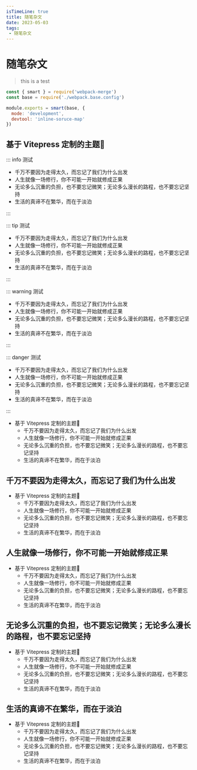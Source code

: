 ```yaml
---
isTimeLine: true
title: 随笔杂文
date: 2023-05-03
tags:
 - 随笔杂文
---
```


# 随笔杂文

> this is a test


```js
const { smart } = require('webpack-merge')
const base = require('./webpack.base.config')

module.exports = smart(base, {
  mode: 'development',
  devtool: 'inline-soruce-map'
})
```

## 基于 Vitepress 定制的主题🎨

::: info 测试

- 千万不要因为走得太久，而忘记了我们为什么出发
- 人生就像一场修行，你不可能一开始就修成正果
- 无论多么沉重的负担，也不要忘记微笑；无论多么漫长的路程，也不要忘记坚持
- 生活的真谛不在繁华，而在于淡泊

:::

::: tip 测试

- 千万不要因为走得太久，而忘记了我们为什么出发
- 人生就像一场修行，你不可能一开始就修成正果
- 无论多么沉重的负担，也不要忘记微笑；无论多么漫长的路程，也不要忘记坚持
- 生活的真谛不在繁华，而在于淡泊

:::


::: warning 测试

- 千万不要因为走得太久，而忘记了我们为什么出发
- 人生就像一场修行，你不可能一开始就修成正果
- 无论多么沉重的负担，也不要忘记微笑；无论多么漫长的路程，也不要忘记坚持
- 生活的真谛不在繁华，而在于淡泊

:::

::: danger 测试

- 千万不要因为走得太久，而忘记了我们为什么出发
- 人生就像一场修行，你不可能一开始就修成正果
- 无论多么沉重的负担，也不要忘记微笑；无论多么漫长的路程，也不要忘记坚持
- 生活的真谛不在繁华，而在于淡泊

:::




- 基于 Vitepress 定制的主题🎨
  - 千万不要因为走得太久，而忘记了我们为什么出发
  - 人生就像一场修行，你不可能一开始就修成正果
  - 无论多么沉重的负担，也不要忘记微笑；无论多么漫长的路程，也不要忘记坚持
  - 生活的真谛不在繁华，而在于淡泊



## 千万不要因为走得太久，而忘记了我们为什么出发
- 基于 Vitepress 定制的主题🎨
  - 千万不要因为走得太久，而忘记了我们为什么出发
  - 人生就像一场修行，你不可能一开始就修成正果
  - 无论多么沉重的负担，也不要忘记微笑；无论多么漫长的路程，也不要忘记坚持
  - 生活的真谛不在繁华，而在于淡泊


## 人生就像一场修行，你不可能一开始就修成正果

- 基于 Vitepress 定制的主题🎨
  - 千万不要因为走得太久，而忘记了我们为什么出发
  - 人生就像一场修行，你不可能一开始就修成正果
  - 无论多么沉重的负担，也不要忘记微笑；无论多么漫长的路程，也不要忘记坚持
  - 生活的真谛不在繁华，而在于淡泊


## 无论多么沉重的负担，也不要忘记微笑；无论多么漫长的路程，也不要忘记坚持

- 基于 Vitepress 定制的主题🎨
  - 千万不要因为走得太久，而忘记了我们为什么出发
  - 人生就像一场修行，你不可能一开始就修成正果
  - 无论多么沉重的负担，也不要忘记微笑；无论多么漫长的路程，也不要忘记坚持
  - 生活的真谛不在繁华，而在于淡泊

## 生活的真谛不在繁华，而在于淡泊


- 基于 Vitepress 定制的主题🎨
  - 千万不要因为走得太久，而忘记了我们为什么出发
  - 人生就像一场修行，你不可能一开始就修成正果
  - 无论多么沉重的负担，也不要忘记微笑；无论多么漫长的路程，也不要忘记坚持
  - 生活的真谛不在繁华，而在于淡泊
